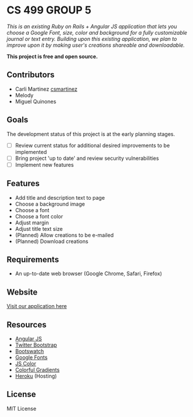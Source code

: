 # CS 499 GROUP 5

*This is an existing Ruby on Rails + Angular JS application that lets you choose a Google Font, size, color and background for a fully customizable journal or text entry. Building upon this existing application, we plan to improve upon it by making user's creations shareable and downloadable.*

**This project is free and open source.**

## Contributors

* Carli Martinez [csmartinez](https://github.com/csmartinez)
* Melody
* Miguel Quinones

## Goals

The development status of this project is at the early planning stages.

- [ ] Review current status for additional desired improvements to be implemented
- [ ] Bring project 'up to date' and review security vulnerabilities
- [ ] Implement new features

## Features

* Add title and description text to page
* Choose a background image
* Choose a font
* Choose a font color
* Adjust margin
* Adjust title text size
* (Planned) Allow creations to be e-mailed
* (Planned) Download creations

## Requirements

* An up-to-date web browser (Google Chrome, Safari, Firefox)

## Website

[Visit our application here](http://typelife.herokuapp.com)

## Resources

* [Angular JS](https://angularjs.org/)
* [Twitter Bootstrap](http://getbootstrap.com/)
* [Bootswatch](https://bootswatch.com/cosmo/)
* [Google Fonts](https://www.google.com/fonts)
* [JS Color](http://jscolor.com/)
* [Colorful Gradients](http://colorfulgradients.tumblr.com/)
* [Heroku](https://heroku.com/) (Hosting)

## License

MIT License
